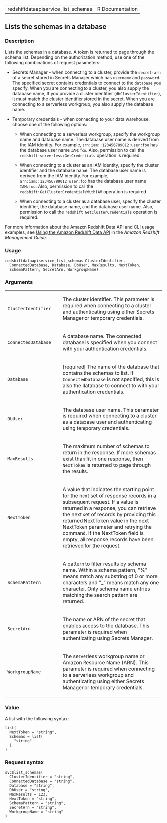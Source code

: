 <table style="width: 100%;">
<tbody>
<tr class="odd">
<td>redshiftdataapiservice_list_schemas</td>
<td style="text-align: right;">R Documentation</td>
</tr>
</tbody>
</table>

## Lists the schemas in a database

### Description

Lists the schemas in a database. A token is returned to page through the
schema list. Depending on the authorization method, use one of the
following combinations of request parameters:

-   Secrets Manager - when connecting to a cluster, provide the
    `secret-arn` of a secret stored in Secrets Manager which has
    `username` and `password`. The specified secret contains credentials
    to connect to the `database` you specify. When you are connecting to
    a cluster, you also supply the database name, If you provide a
    cluster identifier (`dbClusterIdentifier`), it must match the
    cluster identifier stored in the secret. When you are connecting to
    a serverless workgroup, you also supply the database name.

-   Temporary credentials - when connecting to your data warehouse,
    choose one of the following options:

    -   When connecting to a serverless workgroup, specify the workgroup
        name and database name. The database user name is derived from
        the IAM identity. For example, `⁠arn:iam::123456789012:user:foo⁠`
        has the database user name `IAM:foo`. Also, permission to call
        the `redshift-serverless:GetCredentials` operation is required.

    -   When connecting to a cluster as an IAM identity, specify the
        cluster identifier and the database name. The database user name
        is derived from the IAM identity. For example,
        `⁠arn:iam::123456789012:user:foo⁠` has the database user name
        `IAM:foo`. Also, permission to call the
        `redshift:GetClusterCredentialsWithIAM` operation is required.

    -   When connecting to a cluster as a database user, specify the
        cluster identifier, the database name, and the database user
        name. Also, permission to call the
        `redshift:GetClusterCredentials` operation is required.

For more information about the Amazon Redshift Data API and CLI usage
examples, see [Using the Amazon Redshift Data
API](https://docs.aws.amazon.com/redshift/latest/mgmt/data-api.html) in
the *Amazon Redshift Management Guide*.

### Usage

    redshiftdataapiservice_list_schemas(ClusterIdentifier,
      ConnectedDatabase, Database, DbUser, MaxResults, NextToken,
      SchemaPattern, SecretArn, WorkgroupName)

### Arguments

<table>
<colgroup>
<col style="width: 35%" />
<col style="width: 65%" />
</colgroup>
<tbody>
<tr class="odd">
<td><code
id="redshiftdataapiservice_list_schemas_:_ClusterIdentifier">ClusterIdentifier</code></td>
<td><p>The cluster identifier. This parameter is required when
connecting to a cluster and authenticating using either Secrets Manager
or temporary credentials.</p></td>
</tr>
<tr class="even">
<td><code
id="redshiftdataapiservice_list_schemas_:_ConnectedDatabase">ConnectedDatabase</code></td>
<td><p>A database name. The connected database is specified when you
connect with your authentication credentials.</p></td>
</tr>
<tr class="odd">
<td><code
id="redshiftdataapiservice_list_schemas_:_Database">Database</code></td>
<td><p>[required] The name of the database that contains the schemas to
list. If <code>ConnectedDatabase</code> is not specified, this is also
the database to connect to with your authentication
credentials.</p></td>
</tr>
<tr class="even">
<td><code
id="redshiftdataapiservice_list_schemas_:_DbUser">DbUser</code></td>
<td><p>The database user name. This parameter is required when
connecting to a cluster as a database user and authenticating using
temporary credentials.</p></td>
</tr>
<tr class="odd">
<td><code
id="redshiftdataapiservice_list_schemas_:_MaxResults">MaxResults</code></td>
<td><p>The maximum number of schemas to return in the response. If more
schemas exist than fit in one response, then <code>NextToken</code> is
returned to page through the results.</p></td>
</tr>
<tr class="even">
<td><code
id="redshiftdataapiservice_list_schemas_:_NextToken">NextToken</code></td>
<td><p>A value that indicates the starting point for the next set of
response records in a subsequent request. If a value is returned in a
response, you can retrieve the next set of records by providing this
returned NextToken value in the next NextToken parameter and retrying
the command. If the NextToken field is empty, all response records have
been retrieved for the request.</p></td>
</tr>
<tr class="odd">
<td><code
id="redshiftdataapiservice_list_schemas_:_SchemaPattern">SchemaPattern</code></td>
<td><p>A pattern to filter results by schema name. Within a schema
pattern, "%" means match any substring of 0 or more characters and "_"
means match any one character. Only schema name entries matching the
search pattern are returned.</p></td>
</tr>
<tr class="even">
<td><code
id="redshiftdataapiservice_list_schemas_:_SecretArn">SecretArn</code></td>
<td><p>The name or ARN of the secret that enables access to the
database. This parameter is required when authenticating using Secrets
Manager.</p></td>
</tr>
<tr class="odd">
<td><code
id="redshiftdataapiservice_list_schemas_:_WorkgroupName">WorkgroupName</code></td>
<td><p>The serverless workgroup name or Amazon Resource Name (ARN). This
parameter is required when connecting to a serverless workgroup and
authenticating using either Secrets Manager or temporary
credentials.</p></td>
</tr>
</tbody>
</table>

### Value

A list with the following syntax:

    list(
      NextToken = "string",
      Schemas = list(
        "string"
      )
    )

### Request syntax

    svc$list_schemas(
      ClusterIdentifier = "string",
      ConnectedDatabase = "string",
      Database = "string",
      DbUser = "string",
      MaxResults = 123,
      NextToken = "string",
      SchemaPattern = "string",
      SecretArn = "string",
      WorkgroupName = "string"
    )
